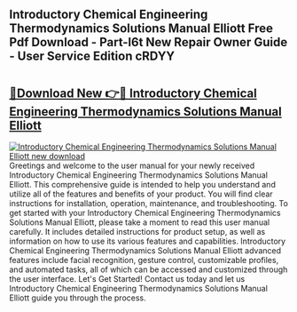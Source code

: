 ## Introductory Chemical Engineering Thermodynamics Solutions Manual Elliott Free Pdf Download - Part-l6t New Repair Owner Guide - User Service Edition cRDYY

# <h2><a href="http://bc64382.oget.top/?id=Introductory+Chemical+Engineering+Thermodynamics+Solutions+Manual+Elliott">🔗Download New 👉🔴 Introductory Chemical Engineering Thermodynamics Solutions Manual Elliott</a></h2>

[![Introductory Chemical Engineering Thermodynamics Solutions Manual Elliott new download](https://i.imgur.com/5g1atiW.png)](http://bc64382.oget.top/?id=Introductory+Chemical+Engineering+Thermodynamics+Solutions+Manual+Elliott)
Greetings and welcome to the user manual for your newly received Introductory Chemical Engineering Thermodynamics Solutions Manual Elliott. This comprehensive guide is intended to help you understand and utilize all of the features and benefits of your product. You will find clear instructions for installation, operation, maintenance, and troubleshooting. To get started with your Introductory Chemical Engineering Thermodynamics Solutions Manual Elliott, please take a moment to read this user manual carefully. It includes detailed instructions for product setup, as well as information on how to use its various features and capabilities. Introductory Chemical Engineering Thermodynamics Solutions Manual Elliott advanced features include facial recognition, gesture control, customizable profiles, and automated tasks, all of which can be accessed and customized through the user interface. Let's Get Started! Contact us today and let us Introductory Chemical Engineering Thermodynamics Solutions Manual Elliott guide you through the process.
